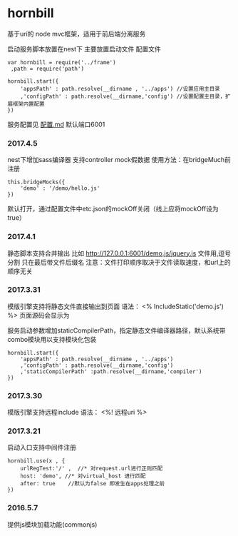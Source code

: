 # hornbill
基于uri的 node mvc框架，适用于前后端分离服务

启动服务脚本放置在nest下 主要放置启动文件 配置文件

	var hornbill = require('../frame')
     ,path = require('path')

	hornbill.start({
		'appsPath' : path.resolve(__dirname , '../apps') //设置应用主目录
		,'configPath' : path.resolve(__dirname,'config') //设置配置主目录，扩展框架内置配置
	})

服务配置见 [配置.md](配置.md)
默认端口6001 

### 2017.4.5
nest下增加sass编译器 
支持controller mock假数据
使用方法：在bridgeMuch前注册

	this.bridgeMocks({
		'demo' : '/demo/hello.js'
	})
默认打开，通过配置文件中etc.json的mockOff关闭（线上应将mockOff设为true）
### 2017.4.1
静态脚本支持合并输出
比如 http://127.0.0.1:6001/demo,js/jquery.js
文件用,逗号分割 只在最后带文件后缀名
注意：文件打印顺序取决于文件读取速度，和url上的顺序无关

### 2017.3.31
模版引擎支持将静态文件直接输出到页面
语法： <% IncludeStatic('demo.js') %>
页面源码会显示为 
>>> <script type="text/javascript"> 
>>>  demo.js的代码 ，注： 这里的js内容会被指定编译器处理，但不会经过中间件处理
>>> </script>

服务启动参数增加staticCompilerPath，指定静态文件编译器路径，默认系统带combo模块用以支持模块化包装

	hornbill.start({
		'appsPath' : path.resolve(__dirname , '../apps')
		,'configPath' : path.resolve(__dirname,'config')
		,'staticCompilerPath' :path.resolve(__dirname,'compiler')
	})


### 2017.3.30
模版引擎支持远程include 
语法： <%! 远程uri %>

### 2017.3.21
启动入口支持中间件注册

	hornbill.use(x , {
		urlRegTest:'/' ,  //* 对request.url进行正则匹配
		host: 'demo', //* 对virtual_host 进行匹配
		after: true    //默认为false 即发生在apps处理之前
	})

### 2016.5.7  
提供js模块加载功能(commonjs)
